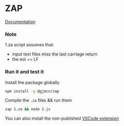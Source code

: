 # ZAP

[Documentation](https://gjmcn.github.io/zap/)

### Note
1.za script assumes that:
- input text files miss the last carriage return
- the eol == LF

### Run it and test it

Install the package globally

```sh
npm install -g @gjmcn/zap
```

Compile the `.za` files && run them
```sh
zap 1.za && node 1.js
```

You can also install the non-published [VSCode extension](https://github.com/gjmcn/zap-highlight-vscode)
